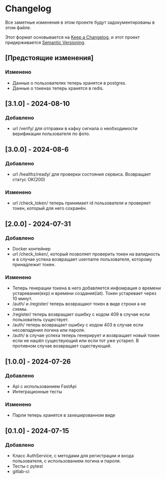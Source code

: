# Changelog

Все заметные изменения в этом проекте будут задокументированы в этом файле.

Этот формат основывается на [Keep a Changelog](https://keepachangelog.com/en/1.1.0/), и этот проект придерживается [Semantic Versioning](https://semver.org/spec/v2.0.0.html).

## [Предстоящие изменения]

### Изменено

- Данные о пользователях теперь хранятся в postgres.
- Данные о токенах теперь хранятся в redis.

## [3.1.0] - 2024-08-10

### Добавлено

- url /verify/ для отправки в кафку сигнала о необходимости верификации пользователя по фото.

## [3.0.0] - 2024-08-6

### Добавлено

- url /healthz/ready/ для проверки состояния сервиса. Возвращает статус OK(200)

### Изменено

- url /check_token/ теперь принимает id пользователя и проверяет токен, который для него сохранён.

## [2.0.0] - 2024-07-31

### Добавлено

- Docker контейнер
- url /check_token/, который позволяет проверить токен на валидность и в случае успеха возвращает username пользователя, которому принадлежит токен.

### Изменено

- Теперь генерации токена в него добавляется инфомрация о времени устаревания(exp) и времени создания(iat). Токен устаревает через 10 минут.
- /auth/ и /register/ теперь возвращают токен в виде строки а не схемы.
- /register/ теперь возвращает ошибку с кодом 409 в случае если пользователь существует.
- /auth/ теперь возвращает ошибку с кодом 403 в случае если несовпадения логина или пароля.
- /auth/ в случае успеха теперь генерирует и возвращает новый токен если не нашёл существующий или если тот уже устарел. В противном случае возвращает сществующий.

## [1.0.0] - 2024-07-26

### Добавлено

- Api с использованием FastApi
- Интеграционные тесты

### Изменено

- Парли теперь хранятся в захешированном виде

## [0.1.0] - 2024-07-15

### Добавлено

- Класс AuthService, с методами для регистрации и входа пользователя, с использованием логина и пароля.
- Тесты с pytest
- gitlab-ci
